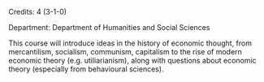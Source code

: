 Credits: 4 (3-1-0)

Department: Department of Humanities and Social Sciences

This course will introduce ideas in the history of economic thought, from mercantilism, socialism, communism, capitalism to the rise of modern economic theory (e.g. utiliarianism), along with questions about economic theory (especially from behavioural sciences).